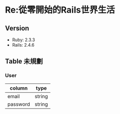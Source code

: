 # Re:從零開始的Rails世界生活

## Version
- Ruby: 2.3.3
- Rails: 2.4.6

## Table 未規劃
### User
|column|type|
|---|---|
|email|string|
|password|string|

